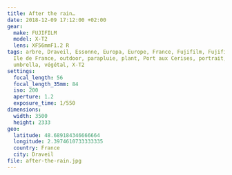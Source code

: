 ```yaml
---
title: After the rain…
date: 2018-12-09 17:12:00 +02:00
gear:
  make: FUJIFILM
  model: X-T2
  lens: XF56mmF1.2 R
tags: arbre, Draveil, Essonne, Europa, Europe, France, Fujifilm, Fujifilm X-T2,
  Ile de France, outdoor, parapluie, plant, Port aux Cerises, portrait, tree,
  umbrella, végétal, X-T2
settings:
  focal_length: 56
  focal_length_35mm: 84
  iso: 200
  aperture: 1.2
  exposure_time: 1/550
dimensions:
  width: 3500
  height: 2333
geo:
  latitude: 48.689184346666664
  longitude: 2.3974610733333335
  country: France
  city: Draveil
file: after-the-rain.jpg
---
```



